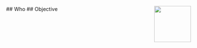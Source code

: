 <img style="float:right;" width=100 src="https://www.ptse.nl/ptse-logo.png" align="right">
## Who
## Objective

<!--stackedit_data:
eyJoaXN0b3J5IjpbLTQ4MjkzMDA2Ml19
-->